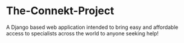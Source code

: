 # The-Connekt-Project
A Django based web application intended to bring easy and affordable access to specialists across the world to anyone seeking help!
